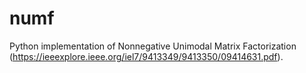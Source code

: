 # numf
Python implementation of Nonnegative Unimodal Matrix Factorization (https://ieeexplore.ieee.org/iel7/9413349/9413350/09414631.pdf).
